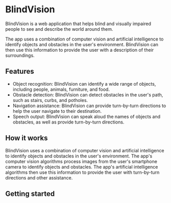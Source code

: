 # BlindVision

BlindVision is a web application that helps blind and visually impaired people to see and describe the world around them.

The app uses a combination of computer vision and artificial intelligence to identify objects and obstacles in the user's environment. BlindVision can then use this information to provide the user with a description of their surroundings.

## Features

* Object recognition: BlindVision can identify a wide range of objects, including people, animals, furniture, and food.
* Obstacle detection: BlindVision can detect obstacles in the user's path, such as stairs, curbs, and potholes.
* Navigation assistance: BlindVision can provide turn-by-turn directions to help the user navigate to their destination.
* Speech output: BlindVision can speak aloud the names of objects and obstacles, as well as provide turn-by-turn directions.

## How it works

BlindVision uses a combination of computer vision and artificial intelligence to identify objects and obstacles in the user's environment. The app's computer vision algorithms process images from the user's smartphone camera to identify objects and obstacles. The app's artificial intelligence algorithms then use this information to provide the user with turn-by-turn directions and other assistance.

## Getting started
